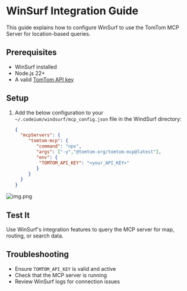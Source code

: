 # WinSurf Integration Guide

This guide explains how to configure WinSurf to use the TomTom MCP Server for location-based queries.

## Prerequisites

- WinSurf installed
- Node.js 22+
- A valid [TomTom API key](https://developer.tomtom.com/)

## Setup

1. Add the below configuration to your` ~/.codeium/windsurf/mcp_config.json` file in the WindSurf directory:
   
    ```JSON
    {
      "mcpServers": {
         "tomtom-mcp": {
            "command": "npx",
            "args": ["-y","@tomtom-org/tomtom-mcp@latest"],
            "env": {
             "TOMTOM_API_KEY": "<your_API_KEY>"
            }
         }
      }
    }
   ```
![img.png](../images/windsurf_tools.png)

## Test It

Use WinSurf's integration features to query the MCP server for map, routing, or search data.

## Troubleshooting

- Ensure `TOMTOM_API_KEY` is valid and active
- Check that the MCP server is running
- Review WinSurf logs for connection issues